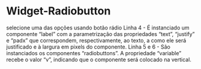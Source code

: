 # Widget-Radiobutton
selecione uma das opções usando botão rádio
Linha 4 - É instanciado um componente “label” com a parametrização das propriedades “text”, “justify” e “padx” que correspondem, respectivamente, ao texto, a como ele será justificado e à largura em pixels do componente.
Linha 5 e 6 - São instanciados os componentes “radiobuttons”. A propriedade “variable” recebe o valor “v”, indicando que o componente será colocado na vertical.
